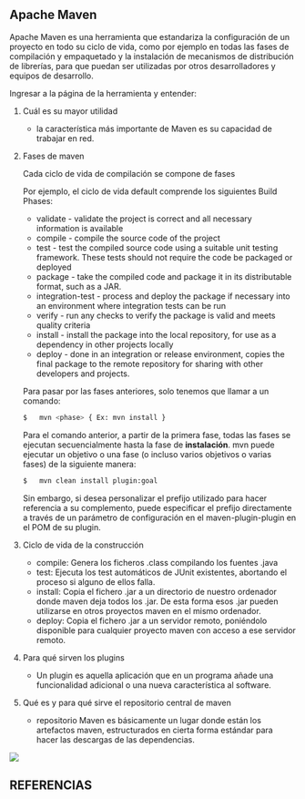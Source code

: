 ## Apache Maven

Apache Maven es una herramienta que estandariza la configuración de un proyecto en todo su ciclo de vida, como por ejemplo en todas las fases de compilación y empaquetado y la instalación de mecanismos de distribución de librerías, para que puedan ser utilizadas por otros desarrolladores y equipos de desarrollo.

Ingresar a la página de la herramienta y entender:

1. Cuál es su mayor utilidad

	- la característica más importante de Maven es su capacidad de trabajar en red.

2. Fases de maven

	Cada ciclo de vida de compilación se compone de fases
	
	Por ejemplo, el ciclo de vida default comprende los siguientes Build Phases:
	- validate - validate the project is correct and all necessary information is available
	- compile - compile the source code of the project
	- test - test the compiled source code using a suitable unit testing framework. These tests should not require the code be packaged or deployed
	- package - take the compiled code and package it in its distributable format, such as a JAR.
	- integration-test - process and deploy the package if necessary into an environment where integration tests can be run
	- verify - run any checks to verify the package is valid and meets quality criteria
	- install - install the package into the local repository, for use as a dependency in other projects locally
	- deploy - done in an integration or release environment, copies the final package to the remote repository for sharing with other developers and projects.

	Para pasar por las fases anteriores, solo tenemos que llamar a un comando:
	```sh
	$	mvn <phase> { Ex: mvn install }
	```

	Para el comando anterior, a partir de la primera fase, todas las fases se ejecutan secuencialmente hasta la fase de **instalación**. mvn puede ejecutar un objetivo o una fase (o incluso varios objetivos o varias fases) de la siguiente manera:

	```sh
	$	mvn clean install plugin:goal  
	```

	Sin embargo, si desea personalizar el prefijo utilizado para hacer referencia a su complemento, puede especificar el prefijo directamente a través de un parámetro de configuración en el maven-plugin-plugin en el POM de su plugin.

3. Ciclo de vida de la construcción

	- compile: Genera los ficheros .class compilando los fuentes .java
	- test: Ejecuta los test automáticos de JUnit existentes, abortando el proceso si alguno de ellos falla.
	- install: Copia el fichero .jar a un directorio de nuestro ordenador donde maven deja todos los .jar. De esta forma esos .jar pueden utilizarse en otros proyectos maven en el mismo ordenador.
	- deploy: Copia el fichero .jar a un servidor remoto, poniéndolo disponible para cualquier proyecto maven con acceso a ese servidor remoto.
	
4. Para qué sirven los plugins

	- Un plugin es aquella aplicación que en un programa añade una funcionalidad adicional o una nueva característica al software.

5. Qué es y para qué sirve el repositorio central de maven

	- repositorio Maven es básicamente un lugar donde están los artefactos maven, estructurados en cierta forma estándar para hacer las descargas de las dependencias.

![](http://webipedia.es/wp-content/uploads/2018/08/11_Facilidad-1024x578.jpg) 

## REFERENCIAS

[Fases]: <https://www.it-swarm.dev/es/maven/cuales-son-los-objetivos-y-fases-de-maven-y-cual-es-su-diferencia/1071905498/>
